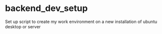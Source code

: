 # backend_dev_setup
Set up script to create my work environment on a new installation of ubuntu desktop or server
